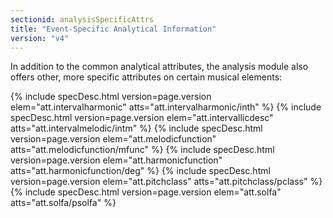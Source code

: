 ```yaml
---
sectionid: analysisSpecificAttrs
title: "Event-Specific Analytical Information"
version: "v4"
---
```




In addition to the common analytical attributes, the analysis module also offers other,
more
specific attributes on certain musical elements:



{% include specDesc.html version=page.version elem="att.intervalharmonic" atts="att.intervalharmonic/inth" %}
{% include specDesc.html version=page.version elem="att.intervallicdesc" atts="att.intervalmelodic/intm" %}
{% include specDesc.html version=page.version elem="att.melodicfunction" atts="att.melodicfunction/mfunc" %}
{% include specDesc.html version=page.version elem="att.harmonicfunction" atts="att.harmonicfunction/deg" %}
{% include specDesc.html version=page.version elem="att.pitchclass" atts="att.pitchclass/pclass" %}
{% include specDesc.html version=page.version elem="att.solfa" atts="att.solfa/psolfa" %}









